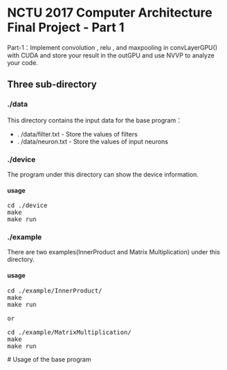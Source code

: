 # NCTU 2017 Computer Architecture Final Project - Part 1

Part-1：Implement convolution , relu , and maxpooling in convLayerGPU() with CUDA and store your result in the outGPU and use NVVP to analyze your code.

## Three sub-directory

### ./data
This directory contains the input data for the base program：
* . /data/filter.txt - Store the values of filters
* . /data/neuron.txt - Store the values of input neurons

### ./device
The program under this directory can show the device information.
#### usage
<pre>
cd ./device
make
make run
</pre>

### ./example
There are two examples(InnerProduct and Matrix Multiplication) under this directory.
#### usage
<pre>
cd ./example/InnerProduct/
make
make run

or

cd ./example/MatrixMultiplication/
make
make run
</pre >

# Usage of the base program 
